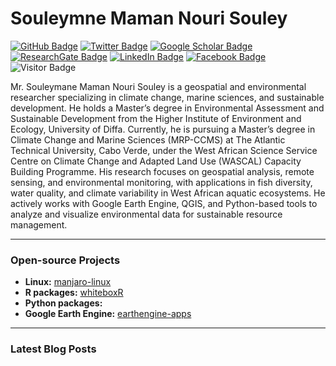 # Souleymne Maman Nouri Souley

[![GitHub Badge](https://img.shields.io/github/followers/halieute?style=social)](https://github.com/halieute?tab=followers)
[![Twitter Badge](https://img.shields.io/twitter/follow/NouriSoule22856?style=social)](https://twitter.com/NouriSoule22856)
[![Google Scholar Badge](https://img.shields.io/badge/Google-Scholar-lightgrey)](https://scholar.google.com/citations?user=ssHqsWQAAAAJ&hl=fr)
[![ResearchGate Badge](https://img.shields.io/badge/ResearchGate-Profile-00CCBB)](https://www.researchgate.net/profile/Souleymane-Mama-Nouri-Souley)
[![LinkedIn Badge](https://img.shields.io/badge/My-LinkedIn-blue)](https://www.linkedin.com/in/souleymanemamannourisouley)
[![Facebook Badge](https://img.shields.io/badge/My-Facebook-blue)](https://www.facebook.com/share/1AowVSQmLT/)
![Visitor Badge](https://visitor-badge.laobi.icu/badge?page_id=halieute.halieute)


Mr. Souleymane Maman Nouri Souley is a geospatial and environmental researcher specializing in climate change, marine sciences, and sustainable development. He holds a Master’s degree in Environmental Assessment and Sustainable Development from the Higher Institute of Environment and Ecology, University of Diffa. Currently, he is pursuing a Master’s degree in Climate Change and Marine Sciences (MRP-CCMS) at The Atlantic Technical University, Cabo Verde, under the West African Science Service Centre on Climate Change and Adapted Land Use (WASCAL) Capacity Building Programme. His research focuses on geospatial analysis, remote sensing, and environmental monitoring, with applications in fish diversity, water quality, and climate variability in West African aquatic ecosystems. He actively works with Google Earth Engine, QGIS, and Python-based tools to analyze and visualize environmental data for sustainable resource management.

---

### Open-source Projects

- **Linux:** [manjaro-linux](https://github.com/halieute)
- **R packages:** [whiteboxR](https://github.com/halieute)
- **Python packages:** 
- **Google Earth Engine:** [earthengine-apps](https://github.com/halieute)

- ---

### Latest Blog Posts
